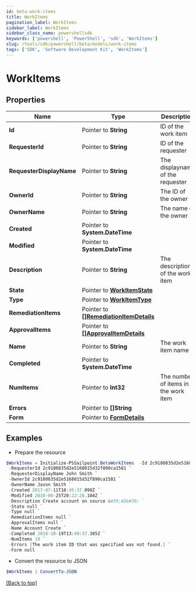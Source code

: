 ```yaml
---
id: beta-work-items
title: WorkItems
pagination_label: WorkItems
sidebar_label: WorkItems
sidebar_class_name: powershellsdk
keywords: ['powershell', 'PowerShell', 'sdk', 'WorkItems'] 
slug: /tools/sdk/powershell/beta/models/work-items
tags: ['SDK', 'Software Development Kit', 'WorkItems']
---
```



# WorkItems

## Properties

Name | Type | Description | Notes
------------ | ------------- | ------------- | -------------
**Id** |  Pointer to **String** | ID of the work item | [optional] 
**RequesterId** |  Pointer to **String** | ID of the requester | [optional] 
**RequesterDisplayName** |  Pointer to **String** | The displayname of the requester | [optional] 
**OwnerId** |  Pointer to **String** | The ID of the owner | [optional] 
**OwnerName** |  Pointer to **String** | The name of the owner | [optional] 
**Created** |  Pointer to **System.DateTime** |  | [optional] 
**Modified** |  Pointer to **System.DateTime** |  | [optional] 
**Description** |  Pointer to **String** | The description of the work item | [optional] 
**State** |  Pointer to [**WorkItemState**](work-item-state) |  | [optional] 
**Type** |  Pointer to [**WorkItemType**](work-item-type) |  | [optional] 
**RemediationItems** |  Pointer to [**[]RemediationItemDetails**](remediation-item-details) |  | [optional] 
**ApprovalItems** |  Pointer to [**[]ApprovalItemDetails**](approval-item-details) |  | [optional] 
**Name** |  Pointer to **String** | The work item name | [optional] 
**Completed** |  Pointer to **System.DateTime** |  | [optional] 
**NumItems** |  Pointer to **Int32** | The number of items in the work item | [optional] 
**Errors** |  Pointer to **[]String** |  | [optional] 
**Form** |  Pointer to [**FormDetails**](form-details) |  | [optional] 

## Examples

- Prepare the resource
```powershell
$WorkItems = Initialize-PSSailpoint.BetaWorkItems  -Id 2c9180835d2e5168015d32f890ca1581 `
 -RequesterId 2c9180835d2e5168015d32f890ca1581 `
 -RequesterDisplayName John Smith `
 -OwnerId 2c9180835d2e5168015d32f890ca1581 `
 -OwnerName Jason Smith `
 -Created 2017-07-11T18:45:37.098Z `
 -Modified 2018-06-25T20:22:28.104Z `
 -Description Create account on source &#39;AD&#39; `
 -State null `
 -Type null `
 -RemediationItems null `
 -ApprovalItems null `
 -Name Account Create `
 -Completed 2018-10-19T13:49:37.385Z `
 -NumItems 19 `
 -Errors [The work item ID that was specified was not found.] `
 -Form null
```

- Convert the resource to JSON
```powershell
$WorkItems | ConvertTo-JSON
```


[[Back to top]](#) 

